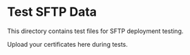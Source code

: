 # Test SFTP Data
This directory contains test files for SFTP deployment testing.

Upload your certificates here during tests.
